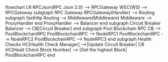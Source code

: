 flowchart LR 
    RPCJson(RPC Json 2.0) --> RPCGateway
    WSC(WS) --> RPCGateway
    subgraph RPC Gateway
      RPCGateway(Handler) --> Routing
        subgraph fasthttp
         Routing --> Middleware(Middleware)
         Middleware --> ProxyHandler
        end
         ProxyHandler --> Balancer
    end
    subgraph Circuit Breaker
        Balancer --> CB[Circuit Breaker]
    end
    subgraph Pool Blockchain RPC
        CB --> PoolBlockchainRPC
        PoolBlockchainRPC --> NodeRPC1
        PoolBlockchainRPC --> NodeRPC2
        PoolBlockchainRPC --> NodeRPC3
    end
    subgraph Health Checks
        HC[Health Check Manager] -->|Update Circuit Breaker| CB
        HC[Healt Check Block Number] --> |Get the highest Block| PoolBlockchainRPC
    end